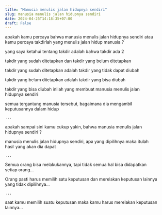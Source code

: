 ```yaml
---
title: "Manusia menulis jalan hidupnya sendiri"
slug: manusia menulis jalan hidupnya sendiri
date: 2024-04-25T14:18:35+07:00
draft: False
---
```


apakah kamu percaya bahwa manusia menulis jalan hidupnya sendiri atau kamu percaya takdirlah yang menulis jalan hidup manusia ?

yang saya ketahui tentang takdir adalah bahwa takdir ada 2

takdir yang sudah ditetapkan dan takdir yang belum ditetapkan

takdir yang sudah ditetapkan adalah takdir yang tidak dapat diubah

takdir yang belum ditetapkan adalah takdir yang bisa diubah

takdir yang bisa diubah inilah yang membuat manusia menulis jalan hidupnya sendiri

semua tergantung manusia tersebut, bagaimana dia mengambil keputusannya dalam hidup

`...`

apakah sampai sini kamu cukup yakin, bahwa manusia menulis jalan hidupnya sendiri ?

manusia menulis jalan hidupnya sendiri, apa yang dipilihnya maka itulah hasil yang akan dia dapat

`...`

Semua orang bisa melakukannya, tapi tidak semua hal bisa didapatkan setiap orang...

Orang pasti harus memilih satu keputusan dan merelakan keputusan lainnya yang tidak dipilihnya...

`...`

saat kamu memilih suatu keputusan maka kamu harus merelakan keputusan lainnya...